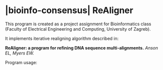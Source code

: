 |bioinfo-consensus| ReAligner
=================

This program is created as a project assignment for Bioinformatics class (Faculty of Electrical Engineering and Computing, University of Zagreb).

It implements iterative realigning algorithm described in:

**ReAligner: a program for refining DNA sequence multi-alignments.**
*Anson EL, Myers EW.*

Program usage:




